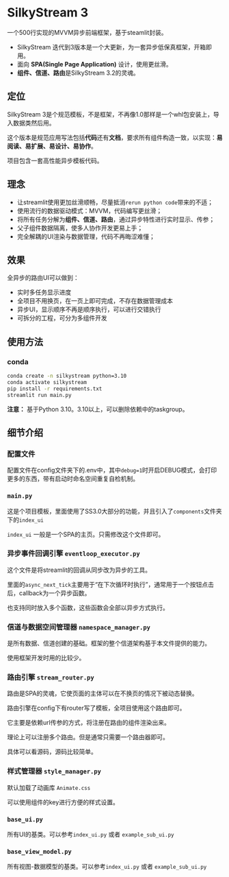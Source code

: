 # SilkyStream 3

一个500行实现的MVVM异步前端框架，基于steamlit封装。

- SilkyStream 迭代到3版本是一个大更新，为一套异步低保真框架，开箱即用。
- 面向 **SPA(Single Page Application)** 设计，使用更丝滑。
- **组件、信道、路由**是SilkyStream 3.2的灵魂。

## 定位
SilkyStream 3是个规范模板，不是框架，不再像1.0那样是一个whl包安装上，导入数据类然后用。

这个版本是规范应用写法包括**代码**还有**文档**，要求所有组件构造一致，以实现：**易阅读、易扩展、易设计、易协作**。

项目包含一套高性能异步模板代码。

## 理念
- 让streamlit使用更加丝滑顺畅，尽量抵消`rerun python code`带来的不适；
- 使用流行的数据驱动模式：MVVM，代码编写更丝滑；
- 将所有任务分解为**组件、信道、路由**，通过异步特性进行实时显示、传参；
- 父子组件数据隔离，使多人协作开发更易上手；
- 完全解耦的UI渲染与数据管理，代码不再晦涩难懂；

## 效果

全异步的路由UI可以做到：

- 实时多任务显示进度
- 全项目不用换页，在一页上即可完成，不存在数据管理成本
- 异步UI，显示顺序不再是顺序执行，可以进行交错执行
- 可拆分的工程，可分为多组件开发

## 使用方法
### conda
```bash
conda create -n silkystream python=3.10
conda activate silkystream
pip install -r requirements.txt
streamlit run main.py
```
**注意：** 基于Python 3.10。3.10以上，可以删除依赖中的taskgroup。

## 细节介绍

### 配置文件
配置文件在config文件夹下的.env中，其中`debug=1`时开启DEBUG模式，会打印更多的东西，带有启动时命名空间重复自检机制。

### `main.py`

这是个项目模板，里面使用了SS3.0大部分的功能，并且引入了`components`文件夹下的`index_ui`

`index_ui` 一般是一个SPA的主页。只需修改这个文件即可。


### 异步事件回调引擎 `eventloop_executor.py`

这个文件是将streamlit的回调从同步改为异步的工具。

里面的`async_next_tick`主要用于“在下次循环时执行”，通常用于一个按钮点击后，callback为一个异步函数。

也支持同时放入多个函数，这些函数会全部以异步方式执行。

### 信道与数据空间管理器 `namespace_manager.py`

是所有数据、信道创建的基础。框架的整个信道架构基于本文件提供的能力。

使用框架开发时用的比较少。


### 路由引擎 `stream_router.py`

路由是SPA的灵魂，它使页面的主体可以在不换页的情况下被动态替换。

路由引擎在config下有router写了模板，全项目使用这个路由即可。

它主要是依赖url传参的方式，将注册在路由的组件渲染出来。

理论上可以注册多个路由。但是通常只需要一个路由器即可。

具体可以看源码，源码比较简单。

### 样式管理器 `style_manager.py`

默认加载了动画库 `Animate.css`

可以使用组件的key进行方便的样式设置。


### `base_ui.py`

所有UI的基类。可以参考`index_ui.py` 或者 `example_sub_ui.py`

### `base_view_model.py`

所有视图-数据模型的基类。可以参考`index_ui.py` 或者 `example_sub_ui.py`

